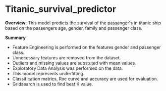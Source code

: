# Titanic_survival_predictor

**Overview**: This model predicts the survival of the passanger's in titanic ship based on the passengers age, gender, family and passenger class.

**Summary**
* Feature Engineering is performed on the features gender and passenger class.
* Unnecessary features are removed from the dataset.
* Outliers and missing values are substuted with mean values.
* Exploratory Data Analysis was performed on the data.
* This model represents underfitting.
* Classification matrics, Roc curve and accuracy are used for evaluation.
* Gridsearch is used to find best K value.
